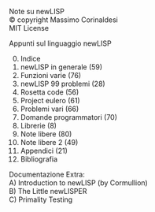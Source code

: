 Note su newLISP  
© copyright Massimo Corinaldesi  
MIT License  
    
Appunti sul linguaggio newLISP  
  
00) Indice  
01) newLISP in generale (59)  
02) Funzioni varie (76)  
03) newLISP 99 problemi (28)  
04) Rosetta code (56)  
05) Project eulero (61)  
06) Problemi vari (66)  
07) Domande programmatori (70)  
08) Librerie (8)  
09) Note libere (80)  
10) Note libere 2 (49)  
11) Appendici (21)  
12) Bibliografia  

Documentazione Extra:  
A) Introduction to newLISP (by Cormullion)  
B) The Little newLISPER  
C) Primality Testing  


